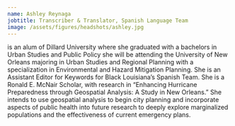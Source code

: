 ```yaml
---
name: Ashley Reynaga
jobtitle: Transcriber & Translator, Spanish Language Team
image: /assets/figures/headshots/ashley.jpg
---
```

is an alum of Dillard University where she graduated with a bachelors in Urban Studies and Public Policy she will be attending the University of New Orleans majoring in Urban Studies and Regional Planning with a specialization in Environmental and Hazard Mitigation Planning. She is an Assistant Editor for Keywords for Black Louisiana’s Spanish Team. She is a Ronald E. McNair Scholar, with research in “Enhancing Hurricane Preparedness through Geospatial Analysis: A Study in New Orleans.” She intends to use geospatial analysis to begin city planning and incorporate aspects of public health into future research to deeply explore marginalized populations and the effectiveness of current emergency plans. 